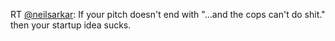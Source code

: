 RT <a href="http://twitter.com/neilsarkar">@neilsarkar</a>: If your pitch doesn't end with "…and the cops can't do shit." then your startup idea sucks.
